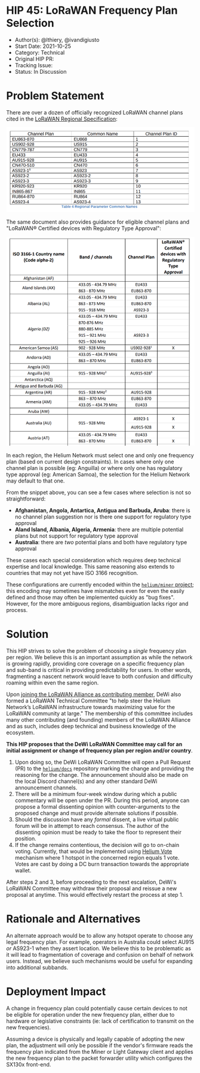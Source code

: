 # HIP 45: LoRaWAN Frequency Plan Selection

- Author(s): @lthiery, @ivandigiusto
- Start Date: 2021-10-25
- Category: Technical
- Original HIP PR:
- Tracking Issue:
- Status: In Discussion


# Problem Statement
[problem_statement]: #ProblemStatement

There are over a dozen of officially recognized LoRaWAN channel plans cited in
the [LoRaWAN Regional Specification](https://lora-alliance.org/wp-content/uploads/2021/05/RP002-1.0.3-FINAL-1.pdf):

![image single-layer](0045-lorawan-frequency-plan-selection/0045-lorawan-channel-plans.png)

The same document also provides guidance for eligible channel plans and
"LoRaWAN® Certified devices with Regulatory Type Approval":

![image single-layer](0045-lorawan-frequency-plan-selection/0045-lorawan-regional-spec-example.png)

In each region, the Helium Network must select one and only one frequency plan
(based on current design constraints). In cases where only one channel plan is
possible (eg: Anguilla) or where only one has regulatory type approval (eg:
American Samoa), the selection for the Helium Network may default to that one.

From the snippet above, you can see a few cases where selection is not so
straightforward:
* **Afghanistan, Angola, Antartica, Antigua and Barbuda, Aruba**: there is no
channel plan suggestion nor is there one support for regulatory type approval
* **Aland Island, Albania, Algeria, Armenia**: there are multiple potential
plans but not support for regulatory type approval
* **Australia**: there are _two_ potential plans and both have regulatory
type approval

These cases each special consideration which requires deep technical expertise
and local knowledge. This same reasoning also extends to countries that may
not yet have ISO 3166 recognition.

These configurations are currently encoded within the [`helium/miner` project](https://github.com/helium/miner/blob/master/priv/countries_reg_domains.csv);
this encoding may sometimes have mismatches even for even the easily defined
and those may often be implemented quickly as "bug fixes". However, for the
more ambiguous regions, disambiguation lacks rigor and process.

# Solution
[solution]: #solution

This HIP strives to solve the problem of choosing a _single_ frequency plan
per region. We believe this is an important assumption as while the network
is growing rapidly, providing core coverage on a specific frequency plan and
sub-band is critical in providing predictability for users. In other words,
fragmenting a nascent network would leave to both confusion and difficulty
roaming within even the same region.

Upon [joining the LoRaWAN Alliance as contributing member](https://www.webwire.com/ViewPressRel.asp?aId=278878),
DeWi also formed a LoRaWAN Technical Committee "to help steer the Helium
Network’s LoRaWAN infrastructure towards maximizing value for the LoRaWAN
community at large." The membership of this committee includes many other
contributing (and founding) members of the LoRaWAN Alliance and as such,
includes deep technical and business knowledge of the ecosystem.

**This HIP proposes that the DeWi LoRaWAN Committee may call for an initial
assignment or change of frequency plan per region and/or country**.

1. Upon doing so, the DeWi LoRaWAN Committee will open a Pull Request (PR)
to the [`helium/docs`](https://github.com/helium/docs) repository marking the
change and providing the reasoning for the change. The announcement should
also be made on the local Discord channel(s) and any other standard DeWi
announcement channels.
2. There will be a minimum four-week window during which a public commentary
will be open under the PR. During this period, anyone can propose a formal
dissenting opinion with counter-arguments to the proposed change and must
provide alternate solutions if possible.
3. Should the discussion have any _formal_ dissent, a live virtual public
forum will be in attempt to reach consensus. The author of the dissenting
opinion must be ready to take the floor to represent their position.
4. If the change remains contentious, the decision will go to on-chain
voting. Currently, that would be implemented using [Helium Vote](https://www.heliumvote.com/)
mechanism where 1 hotspot in the concerned region equals 1 vote. Votes
are cast by doing a DC burn transaction towards the appropriate wallet.

After steps 2 and 3, before proceeding to the next escalation, DeWi's LoRaWAN
Committee may withdraw their proposal and reissue a new proposal at anytime.
This would effectively restart the process at step 1.

# Rationale and Alternatives
[alternatives]: #rationale-and-alternatives

An alternate approach would be to allow any hotspot operate to choose any legal
frequency plan. For example, operators in Australia could select AU915 _or_
AS923-1 when they assert location. We believe this to be problematic as it will
lead to fragmentation of coverage and confusion on behalf of network users.
Instead, we believe such mechanisms would be useful for expanding into
additional subbands.

# Deployment Impact
[deployment-impact]: #deployment-impact

A change in frequency plan could potentially cause certain devices to not be
eligible for operation under the new frequency plan, either due to  hardware
or legislative constraints (ie: lack of certification to transmit on the new
frequencies).

Assuming a device is physically and legally capable of adopting the new plan,
the adjustment will only be possible if the vendor's firmware reads the
frequency plan indicated from the Miner or Light Gateway client and applies
the new frequency plan to the packet forwarder utility which configures the
SX130x front-end.
